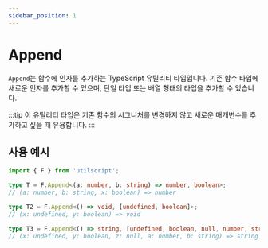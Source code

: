 ```yaml
---
sidebar_position: 1
---
```


# Append

`Append`는 함수에 인자를 추가하는 TypeScript 유틸리티 타입입니다. 기존 함수 타입에 새로운 인자를 추가할 수 있으며, 단일 타입 또는 배열 형태의 타입을 추가할 수 있습니다.

:::tip
이 유틸리티 타입은 기존 함수의 시그니처를 변경하지 않고 새로운 매개변수를 추가하고 싶을 때 유용합니다.
:::

## 사용 예시

```ts
import { F } from 'utilscript';

type T = F.Append<(a: number, b: string) => number, boolean>;
// (a: number, b: string, x: boolean) => number

type T2 = F.Append<() => void, [undefined, boolean]>;
// (x: undefined, y: boolean) => void

type T3 = F.Append<() => string, [undefined, boolean, null, number, string]>;
// (x: undefined, y: boolean, z: null, a: number, b: string) => string
```
